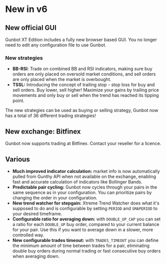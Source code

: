 # New in v6

## New official GUI

Gunbot XT Edition includes a fully new browser based GUI. You no longer need to edit any configuration file to use Gunbot.

### New strategies

* **BB-RSI**: Trade on combined BB and RSI indicators, making sure buy orders are only placed on oversold market conditions, and sell orders are only placed when the market is overbought.
* **TSSL:** Introducing the concept of trailing stop - stop loss for buy and sell orders. Buy lower, sell higher! Maximize your gains by trailing price movements and only buy or sell when the trend has reached its tipping point.

The new strategies can be used as buying or selling strategy, Gunbot now has a total of 36 different trading strategies!

## New exchange: Bitfinex

Gunbot now supports trading at Bitfinex. Contact your reseller for a licence.

## Various

* **Much improved indicator calculation:** market info is now automatically pulled from Gunthy API when not available on the exchange, enabling fast and accurate calculation of indicators like Bollinger Bands.
* **Predictable pair cycling:** Gunbot now cycles through your pairs in the same sequence as in your configuration. You can prioritize pairs by changing the order in your configuration.
* **New trend watcher for stepgain:** Xtreme Trend Watcher does what it's supposed to do and is configurable by setting `PERIOD` and `SMAPERIOD` to your desired timeframe.
* **Configurable ratio for averaging down:** with `DOUBLE_UP_CAP` you can set a ratio for each `DOUBLE_UP` buy order, compared to your current balance for your pair. Use this if you want to average down in a slower, more controlled way.
* **New configurable trades timeout:** with `TRADES_TIMEOUT` you can define the minimum amount of time between trades for a pair, eliminating double buy orders during normal trading or fast consecutive buy orders when averaging down.

